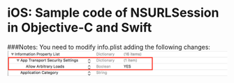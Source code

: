 # iOS: Sample code of NSURLSession in Objective-C and Swift


###Notes:
You need to modify info.plist adding the following changes:
![info.plist](https://github.com/luisMedrano/NSURLSessionSample/blob/master/nsurlsessionplist.png)